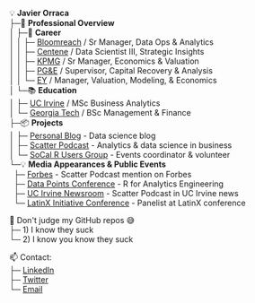 💡 <b>Javier Orraca</b>  
├─🚀 <b>Professional Overview</b>  
│ ├─💼 <b>Career</b>  
│ │ ├─ <a href="https://www.bloomreach.com/">Bloomreach</a> / Sr Manager, Data Ops & Analytics  
│ │ ├─ <a href="https://www.centene.com/">Centene</a> / Data Scientist III, Strategic Insights  
│ │ ├─ <a href="https://www.kpmg.us/">KPMG</a> / Sr Manager, Economics & Valuation  
│ │ ├─ <a href="https://www.pgecorp.com/">PG&E</a> / Supervisor, Capital Recovery & Analysis  
│ │ └─ <a href="https://www.ey.com/">EY</a> / Manager, Valuation, Modeling, & Economics  
│ └─📚 <b>Education</b>  
│   ├─ <a href="https://uci.edu/">UC Irvine</a> / MSc Business Analytics  
│   └─ <a href="https://www.gatech.edu/">Georgia Tech</a> / BSc Management & Finance  
├─📦 <b>Projects</b>  
│ ├─ <a href="https://www.javierorraca.com/">Personal Blog</a> - Data science blog  
│ ├─ <a href="https://soundcloud.com/scatterpodcast">Scatter Podcast</a> - Analytics & data science in business  
│ └─ <a href="https://github.com/socalrug/">SoCal R Users Group</a> - Events coordinator & volunteer   
└─💡 <b>Media Appearances & Public Events</b>  
&#160;&#160;├─ <a href="https://forbes.com/sites/louiscolumbus/2019/04/14/how-to-get-your-data-scientist-career-started">Forbes</a> - Scatter Podcast mention on Forbes  
&#160;&#160;├─ <a href="https://datapoints.griddynamics.com/events/data-points-virtual-summit-healthcare-finance-06-09-2021/">Data Points Conference</a> - R for Analytics Engineering   
&#160;&#160;├─ <a href="https://merage.uci.edu/news/2019/06/podcast-launched-by-merage-student-navigates-complex-field-of-data-analytics-and-science.html/">UC Irvine Newsroom</a> - Scatter Podcast in UC Irvine news   
&#160;&#160;└─ <a href="https://merage.uci.edu/events/2021/10/2021-lxi-conference.html/">LatinX Initiative Conference</a> - Panelist at LatinX conference   

🔭 Don't judge my GitHub repos 😅   
├─ 1) I know they suck   
└─ 2) I know you know they suck   

📫 Contact:   
├─ [LinkedIn](https://www.linkedin.com/in/orraca/)   
├─ [Twitter](https://twitter.com/JavierOrraca)   
└─ [Email](mailto:orraca.javier@gmail.com)   
